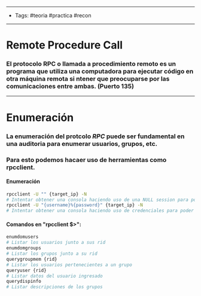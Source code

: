 ----
- Tags: #teoria #practica #recon 
- -----

# Remote Procedure Call 

### El protocolo RPC o **llamada a procedimiento remoto** es un programa que utiliza una computadora para ejecutar código en otra máquina remota si ntener que preocuparse por las comunicaciones entre ambas. (Puerto **135**)

-----
# Enumeración 

### La enumeración del protcolo *RPC* puede ser fundamental en una auditoria para enumerar usuarios, grupos, etc.

### Para esto podemos hacaer uso de herramientas como **rpcclient**. 

#### Enumeración
```bash
rpcclient -U "" {target_ip} -N
# Intentar obtener una consola haciendo uso de una NULL session para poder enumerar usuarios, grupos, etc. 
rpcclient -U "{username}%{password}" {target_ip} -N
# Intentar obtener una consola haciendo uso de credenciales para poder enumerar usuarios, grupos, etc. 
```
#### Comandos en "rpcclient $>": 
```bash
enumdomusers 
# Listar los usuarios junto a sus rid
enumdomgroups
# Listar los grupos junto a su rid
querygroupmem {rid} 
# Listar los usuarios pertenecientes a un grupo 
queryuser {rid}
# Listar datos del usuario ingresado
querydispinfo
# Listar descripciones de los grupos 
```
